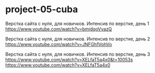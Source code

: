 # project-05-cuba
Верстка сайта с нуля, для новичков. Интенсив по верстке, день 1
https://www.youtube.com/watch?v=bmjdqoVvazQ

Верстка сайта с нуля, для новичков. Интенсив по верстке, день 2
https://www.youtube.com/watch?v=JNFGh1VohVo

Верстка сайта с нуля, для новичков. Интенсив по верстке, день 3
https://www.youtube.com/watch?v=XELfaT5a4x0&t=10053s
https://www.youtube.com/watch?v=XELfaT5a4x0